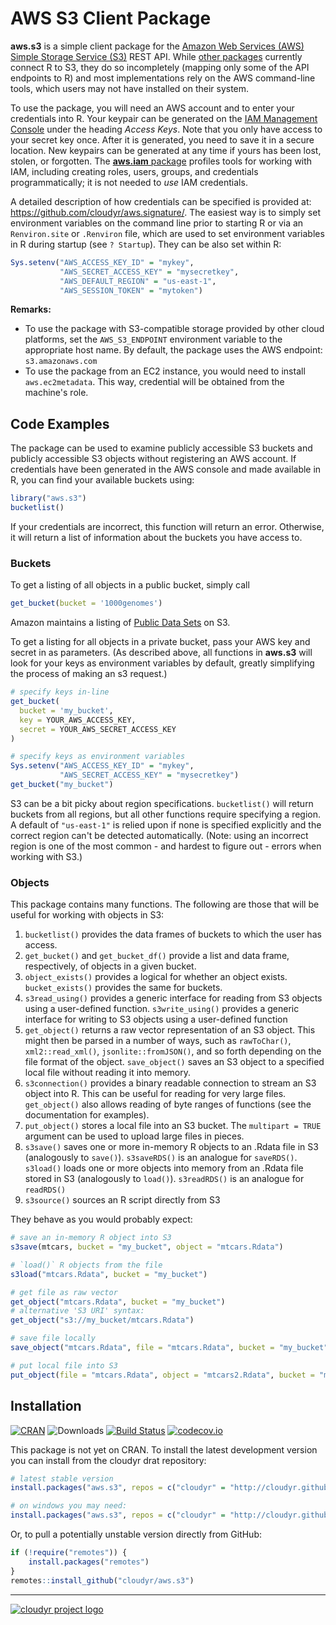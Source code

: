 # AWS S3 Client Package

**aws.s3** is a simple client package for the [Amazon Web Services (AWS) Simple Storage Service (S3)](https://aws.amazon.com/s3/) REST API. While [other packages](https://github.com/ropensci/webservices#amazon) currently connect R to S3, they do so incompletely (mapping only some of the API endpoints to R) and most implementations rely on the AWS command-line tools, which users may not have installed on their system.

To use the package, you will need an AWS account and to enter your credentials into R. Your keypair can be generated on the [IAM Management Console](https://aws.amazon.com/) under the heading *Access Keys*. Note that you only have access to your secret key once. After it is generated, you need to save it in a secure location. New keypairs can be generated at any time if yours has been lost, stolen, or forgotten. The [**aws.iam** package](https://github.com/cloudyr/aws.iam) profiles tools for working with IAM, including creating roles, users, groups, and credentials programmatically; it is not needed to *use* IAM credentials.

A detailed description of how credentials can be specified is provided at: https://github.com/cloudyr/aws.signature/. The easiest way is to simply set environment variables on the command line prior to starting R or via an `Renviron.site` or `.Renviron` file, which are used to set environment variables in R during startup (see `? Startup`). They can be also set within R:

```R
Sys.setenv("AWS_ACCESS_KEY_ID" = "mykey",
           "AWS_SECRET_ACCESS_KEY" = "mysecretkey",
           "AWS_DEFAULT_REGION" = "us-east-1",
           "AWS_SESSION_TOKEN" = "mytoken")
```

**Remarks:**
* To use the package with S3-compatible storage provided by other cloud platforms, set the `AWS_S3_ENDPOINT` environment variable to the appropriate host name. By default, the package uses the AWS endpoint: `s3.amazonaws.com`
* To use the package from an EC2 instance, you would need to install `aws.ec2metadata`. This way, credential will be obtained from the machine's role.


## Code Examples

The package can be used to examine publicly accessible S3 buckets and publicly accessible S3 objects without registering an AWS account. If credentials have been generated in the AWS console and made available in R, you can find your available buckets using:

```R
library("aws.s3")
bucketlist()
```

If your credentials are incorrect, this function will return an error. Otherwise, it will return a list of information about the buckets you have access to.

### Buckets

To get a listing of all objects in a public bucket, simply call

```R
get_bucket(bucket = '1000genomes')
```

Amazon maintains a listing of [Public Data Sets](https://aws.amazon.com/datasets) on S3.

To get a listing for all objects in a private bucket, pass your AWS key and secret in as parameters.  (As described above, all functions in **aws.s3** will look for your keys as environment variables by default, greatly simplifying the process of making an s3 request.)

```R
# specify keys in-line
get_bucket(
  bucket = 'my_bucket',
  key = YOUR_AWS_ACCESS_KEY,
  secret = YOUR_AWS_SECRET_ACCESS_KEY
)

# specify keys as environment variables
Sys.setenv("AWS_ACCESS_KEY_ID" = "mykey",
           "AWS_SECRET_ACCESS_KEY" = "mysecretkey")
get_bucket("my_bucket")
```

S3 can be a bit picky about region specifications. `bucketlist()` will return buckets from all regions, but all other functions require specifying a region. A default of `"us-east-1"` is relied upon if none is specified explicitly and the correct region can't be detected automatically. (Note: using an incorrect region is one of the most common - and hardest to figure out - errors when working with S3.)

### Objects

This package contains many functions. The following are those that will be useful for working with objects in S3:

 1. `bucketlist()` provides the data frames of buckets to which the user has access.
 2. `get_bucket()` and `get_bucket_df()` provide a list and data frame, respectively, of objects in a given bucket.
 3. `object_exists()` provides a logical for whether an object exists. `bucket_exists()` provides the same for buckets.
 4. `s3read_using()` provides a generic interface for reading from S3 objects using a user-defined function. `s3write_using()` provides a generic interface for writing to S3 objects using a user-defined function
 5. `get_object()` returns a raw vector representation of an S3 object. This might then be parsed in a number of ways, such as `rawToChar()`, `xml2::read_xml()`, `jsonlite::fromJSON()`, and so forth depending on the file format of the object. `save_object()` saves an S3 object to a specified local file without reading it into memory.
 6. `s3connection()` provides a binary readable connection to stream an S3 object into R. This can be useful for reading for very large files. `get_object()` also allows reading of byte ranges of functions (see the documentation for examples).
 7. `put_object()` stores a local file into an S3 bucket. The `multipart = TRUE` argument can be used to upload large files in pieces.
 8. `s3save()` saves one or more in-memory R objects to an .Rdata file in S3 (analogously to `save()`). `s3saveRDS()` is an analogue for `saveRDS()`. `s3load()` loads one or more objects into memory from an .Rdata file stored in S3 (analogously to `load()`). `s3readRDS()` is an analogue for `readRDS()`
 9. `s3source()` sources an R script directly from S3

They behave as you would probably expect:

```R
# save an in-memory R object into S3
s3save(mtcars, bucket = "my_bucket", object = "mtcars.Rdata")

# `load()` R objects from the file
s3load("mtcars.Rdata", bucket = "my_bucket")

# get file as raw vector
get_object("mtcars.Rdata", bucket = "my_bucket")
# alternative 'S3 URI' syntax:
get_object("s3://my_bucket/mtcars.Rdata")

# save file locally
save_object("mtcars.Rdata", file = "mtcars.Rdata", bucket = "my_bucket")

# put local file into S3
put_object(file = "mtcars.Rdata", object = "mtcars2.Rdata", bucket = "my_bucket")
```


## Installation

[![CRAN](https://www.r-pkg.org/badges/version/aws.s3)](https://cran.r-project.org/package=aws.s3)
![Downloads](https://cranlogs.r-pkg.org/badges/aws.s3)
[![Build Status](https://travis-ci.org/cloudyr/aws.s3.png?branch=master)](https://travis-ci.org/cloudyr/aws.s3)
[![codecov.io](https://codecov.io/github/cloudyr/aws.s3/coverage.svg?branch=master)](https://codecov.io/github/cloudyr/aws.s3?branch=master)

This package is not yet on CRAN. To install the latest development version you can install from the cloudyr drat repository:

```R
# latest stable version
install.packages("aws.s3", repos = c("cloudyr" = "http://cloudyr.github.io/drat"))

# on windows you may need:
install.packages("aws.s3", repos = c("cloudyr" = "http://cloudyr.github.io/drat"), INSTALL_opts = "--no-multiarch")
```

Or, to pull a potentially unstable version directly from GitHub:

```R
if (!require("remotes")) {
    install.packages("remotes")
}
remotes::install_github("cloudyr/aws.s3")
```


---
[![cloudyr project logo](http://i.imgur.com/JHS98Y7.png)](https://github.com/cloudyr)
